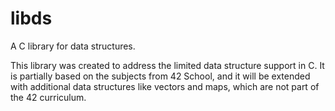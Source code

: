 # libds

A C library for data structures.

This library was created to address the limited data structure support in C. It is partially based on the subjects from 42 School, and it will be extended with additional data structures like vectors and maps, which are not part of the 42 curriculum.

